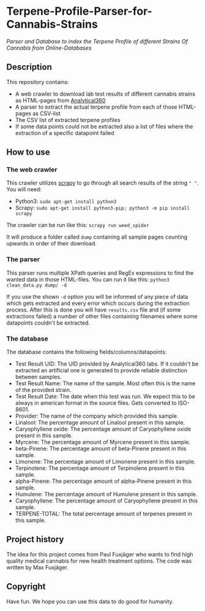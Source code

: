 # Terpene-Profile-Parser-for-Cannabis-Strains
_Parser and Database to index the Terpene Profile of different Strains Of Cannabis from Online-Databases_

## Description
This repository contains:
* A web crawler to download lab test results of different cannabis strains as HTML-pages from [Analytical360](http://archive.analytical360.com)
* A parser to extract the actual terpene profile from each of those HTML-pages as CSV-list
* The CSV list of extracted terpene profiles
* If some data points could not be extracted also a list of files where the extraction of a specific datapoint failed

## How to use
### The web crawler
This crawler utilizes [scrapy](https://scrapy.org/) to go through all search results of the string `" "`. You will need:
* Python3: `sudo apt-get install python3`
* Scrapy:  `sudo apt-get install python3-pip; python3 -m pip install scrapy`

The crawler can be run like this:
`scrapy run weed_spider`

It will produce a folder called `dump` containing all sample pages counting upwards in order of their download.

### The parser
This parser runs multiple XPath queries and RegEx expressions to find the wanted data in those HTML-files. You can run it like this:
`python3 clean_data.py dump/ -d`

If you use the shown `-d` option you will be informed of any piece of data which gets extracted and every error which occurs during the extraction process.
After this is done you will have `results.csv` file and (if some extractions failed) a number of other files containing filenames where some datapoints couldn't be extracted.

### The database
The database contains the following fields/columns/datapoints:
* Test Result UID: The UID provided by Analytical360 labs. If it couldn't be extracted an artificial one is generated to provide reliable distinction between samples.
* Test Result Name: The name of the sample. Most often this is the name of the provided strain.
* Test Result Date: The date when this test was run. We expect this to be always in american format in the source files. Gets converted to ISO-8601.
* Provider: The name of the company which provided this sample.
* Linalool: The percentage amount of Linalool present in this sample.
* Caryophyllene oxide: The percentage amount of Caryophyllene oxide present in this sample.
* Myrcene: The percentage amount of Myrcene present in this sample.
* beta-Pinene: The percentage amount of beta-Pinene present in this sample.
* Limonene: The percentage amount of Limonene present in this sample.
* Terpinolene: The percentage amount of Terpinolene present in this sample.
* alpha-Pinene: The percentage amount of alpha-Pinene present in this sample.
* Humulene: The percentage amount of Humulene present in this sample.
* Caryophyllene: The percentage amount of Caryophyllene present in this sample.
* TERPENE-TOTAL: The total percentage amount of terpenes present in this sample.

## Project history
The idea for this project comes from Paul Fuxjäger who wants to find high quality medical cannabis for new health treatment options. The code was written by Max Fuxjäger.

## Copyright
Have fun. We hope you can use this data to do good for humanity.